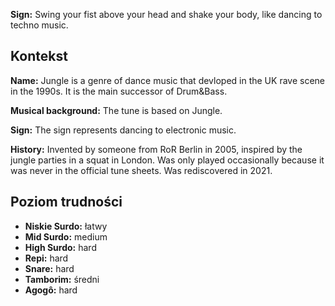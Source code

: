 **Sign:** Swing your fist above your head and shake your body, like dancing to
techno music.

## Kontekst

**Name:** Jungle is a genre of dance music that devloped in the UK rave scene in
the 1990s. It is the main successor of Drum&Bass.

**Musical background:** The tune is based on Jungle.

**Sign:** The sign represents dancing to electronic music.

**History:** Invented by someone from RoR Berlin in 2005, inspired by the jungle
parties in a squat in London. Was only played occasionally because it was never
in the official tune sheets. Was rediscovered in 2021.

## Poziom trudności

* **Niskie Surdo:** łatwy
* **Mid Surdo:** medium
* **High Surdo:** hard
* **Repi:** hard
* **Snare:** hard
* **Tamborim:** średni
* **Agogô:** hard

